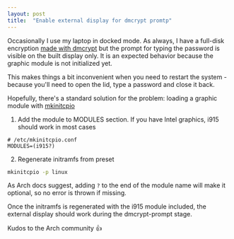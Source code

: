 ```yaml
---
layout: post
title:  "Enable external display for dmcrypt promtp"
---
```

Occasionally I use my laptop in docked mode. As always, I have a full-disk encryption [made with dmcrypt](/2023/02/04/notes-on-fde-arch-linux.html) but the prompt for typing the password is visible on the built display only. It is an expected behavior because the graphic module is not initialized yet. 

This makes things a bit inconvenient when you need to restart the system - because you'll need to open the lid, type a password and close it back.

Hopefully, there's a standard solution for the problem: loading a graphic module with [mkinitcpio](https://wiki.archlinux.org/title/Mkinitcpio#MODULES)
1. Add the module to MODULES section. If you have Intel graphics, i915 should work in most cases
```
# /etc/mkinitcpio.conf
MODULES=(i915?)
```

2. Regenerate initramfs from preset
```bash
mkinitcpio -p linux
```
As Arch docs suggest, adding `?` to the end of the module name will make it optional, so no error is thrown if missing.

Once the initramfs is regenerated with the i915 module included, the external display should work during the dmcrypt-prompt stage.

Kudos to the Arch community 👍
